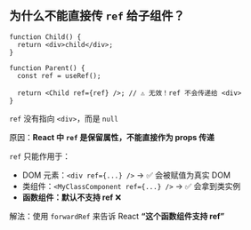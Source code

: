 
## 为什么不能直接传 `ref` 给子组件？

```
function Child() {
  return <div>child</div>;
}

function Parent() {
  const ref = useRef();

  return <Child ref={ref} />; // ⚠️ 无效！ref 不会传递给 <div>
}
```

`ref` 没有指向 `<div>`，而是 `null`

原因：**React 中 `ref` 是保留属性，不能直接作为 props 传递**

`ref` 只能作用于：

- DOM 元素：`<div ref={...} />` → ✅ 会被赋值为真实 DOM
- 类组件：`<MyClassComponent ref={...} />` → ✅ 会拿到类实例
- **函数组件：默认不支持 ref** ❌

解法：使用 `forwardRef` 来告诉 React **“这个函数组件支持 ref”**